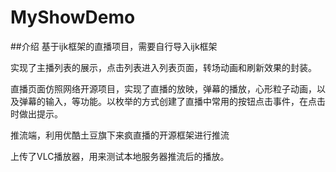 # MyShowDemo
##介绍
基于ijk框架的直播项目，需要自行导入ijk框架

实现了主播列表的展示，点击列表进入列表页面，转场动画和刷新效果的封装。

直播页面仿照网络开源项目，实现了直播的放映，弹幕的播放，心形粒子动画，以及弹幕的输入，等功能。以枚举的方式创建了直播中常用的按钮点击事件，在点击时做出提示。

推流端，利用优酷土豆旗下来疯直播的开源框架进行推流

上传了VLC播放器，用来测试本地服务器推流后的播放。
